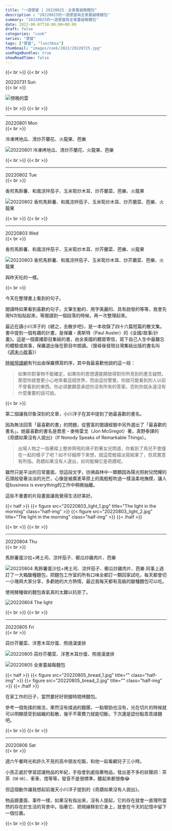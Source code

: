 ```yaml
---
title: "一週便當 | 20220825：全麥蔓越莓麵包"
description : "20220825的一週便當與全麥蔓越莓麵包"
summary: "20220825的一週便當與全麥蔓越莓麵包"
date: 2022-08-07T10:00:00+08:00
draft: false
categories: "cook"
series: "便當"
tags: ["便當", "lunchbox"]
thumbnail: "images/cook/2022/20220725.jpg"
usePageBundles: true
showReadTime: false
---
```


{{< br >}}
{{< br >}}
<div class="border-item"><span>20220731 Sun</span></div>
{{< br >}}

![傍晚的雲](20220731_light_1.jpg)

{{< br >}}
{{< br >}}

---

<div class="border-item"><span>20220801 Mon</span></div>
{{< br >}}

冷凍烤地瓜、清炒芥蘭花、火龍果、芭樂

![20220801 冷凍烤地瓜、清炒芥蘭花、火龍果、芭樂](20220801_bento_1.jpg)

{{< br >}}
{{< br >}}

---

<div class="border-item"><span>20220802 Tue</span></div>
{{< br >}}

香煎馬鈴薯、和風涼拌茄子、玉米筍炒木耳、炒芥蘭菜、芭樂、火龍果

![20220802 香煎馬鈴薯、和風涼拌茄子、玉米筍炒木耳、炒芥蘭菜、芭樂、火龍果](20220802_bento_1.jpg)

{{< br >}}
{{< br >}}

---

<div class="border-item"><span>20220803 Wed</span></div>
{{< br >}}

香煎馬鈴薯、和風涼拌茄子、玉米筍炒木耳、炒芥蘭菜、芭樂、火龍果

![20220803 香煎馬鈴薯、和風涼拌茄子、玉米筍炒木耳、炒芥蘭菜、芭樂、火龍果](20220803_bento_1.jpg)

與昨天吃的一樣。

{{< br >}}

今天在整理書上看到的句子。

閱讀時如果看到喜歡的句子，文筆生動的、用字美麗的、具有啟發的等等，我會先用N次貼貼起來，等閱讀到一個段落的時候，再一次整理起來。

最近在讀小川洋子的《總之，去散步吧》，是一本收錄了四十六篇短篇的散文集。書中提到一個有趣的計畫，是保羅・奧斯特（Paul Auster）的《全國/故事/計畫》。這是一個廣播節目集結的書，由全美國的聽眾寄信，寫下自己人生中最難忘的體驗或故事，保羅選出後在節目中朗讀。（搜尋後發現台灣集結出版的書名叫《[週末小故事](https://www.books.com.tw/products/0010198412?sloc=main)》）

[時報悅讀網](http://www.readingtimes.com.tw/ReadingTimes/ProductPage.aspx?gp=productdetail&cid=rtai(SellItems)&id=AI0070&p=excerpt&exid=30231)有刊出由保羅撰寫的序，其中我最喜歡他說的這一段：

> 如果你對事物不能確定，如果你的思想還能開放得對你所見到的產生疑問，那麼你就會更小心地來看這個世界，而由這份警覺，你就可能看到別人以前不曾看到的東西。你必須要願意承認你沒有所有的答案，否則你就永遠沒有什麼重要的話可說。

{{< br >}}

第二個讓我印象深刻的文章，小川洋子在其中提到了她最喜歡的書名。

因為無法回答「最喜歡的書」的問題，從豐富的閱讀經驗中另外選出了「最喜歡的書名」。她最喜歡的書名是喬恩・麥格雷戈（Jon McGregot）著，真野泰譯的《奇蹟如果沒有人說出》（If Nonody Speaks of Remarkable Things）。

> 出場人物之一指著樑上整排齊飛的鴿子對著女兒問道，你看到了鳥兒不會撞在一起的樣子了吧？如不仔細停下來想，就這麼輕描淡寫結束了，但其實意有所指。奇蹟如果沒有人道出，如何能稱它是奇蹟呢。

雖然只是平淡的日常畫面，但這段文字，彷彿森林中一顆顆因為陽光照射兒閃耀的石頭般發著淡淡的光芒，心像是被廣袤草原上的風輕輕吹過一樣溫柔地撫摸，讓人從business is everything的工作中稍微抽離。

這些不重要的片段畫面讓我覺得生活好美好。

{{< half >}}
{{< figure src="20220803_light_1.jpg" title="The light in the morning" class="half-img" >}}
{{< figure src="20220803_light_2.jpg" title="The light in the morning" class="half-img" >}}
{{< /half >}}

{{< br >}}
{{< br >}}

---

<div class="border-item"><span>20220804 Thu</span></div>
{{< br >}}

馬鈴薯蛋沙拉+烤土司、涼拌茄子、櫛瓜炒雞肉片、芭樂

![20220804 馬鈴薯蛋沙拉+烤土司、涼拌茄子、櫛瓜炒雞肉片、芭樂](20220804_bento_1.jpg)
同事上週訂了一大箱酸種麵包，把麵包工作室的所有口味全都訂一顆回家試吃，每天都會切一小塊與大家分享，多虧她的大方熱情，最近我每天都有高級的酸種麵包可以吃。

使用酵種做的麵包香氣真的太難以抗拒了。

![20220804 The light](20220804_light_1.jpg)

{{< br >}}
{{< br >}}

---

<div class="border-item"><span>20220805 Fri</span></div>
{{< br >}}

蒜炒芥蘭菜、洋蔥木耳炒蛋、照燒漢堡排

![20220805 蒜炒芥蘭菜、洋蔥木耳炒蛋、照燒漢堡排](20220805_bento_1.jpg)

![20220805 全麥蔓越莓麵包](20220805_bread_3.jpg)

{{< half >}}
{{< figure src="20220805_bread_1.jpg" title="" class="half-img" >}}
{{< figure src="20220805_bread_2.jpg" title="" class="half-img" >}}
{{< /half >}}

在家工作的日子，當然要好好把握時間烤麵包。

參考一個免揉的做法，果然沒有揉過的麵團，一點嚼勁也沒有，光在切片的時候就可以明顯感受到組織的鬆散，幾乎不需費力就能切斷。下次還是認份點乖乖揉麵吧。

{{< br >}}
{{< br >}}

---

<div class="border-item"><span>20220806 Sat</span></div>
{{< br >}}

週六午餐時光和許久不見的高中朋友吃飯，和他一起看顧兒子三小時。

小孩正處於學習認識物品的年紀，手指會到處指著物品，發出差不多的狀聲詞：茶茶（tê tê）、車車、燈等等，發音不是很標準，聽起來都很像😂

但這個動作讓我想起前幾天小川洋子提到的《奇蹟如果沒有人說出》。

物品跟畫面、事件一樣，如果沒有指出來，沒有人提起，它的存在就會一直理所當然的存在於生活的背景中。指著它、把視線移到它身上，就會在今天的記憶中留下一個位置。

{{< br >}}
{{< br >}}
